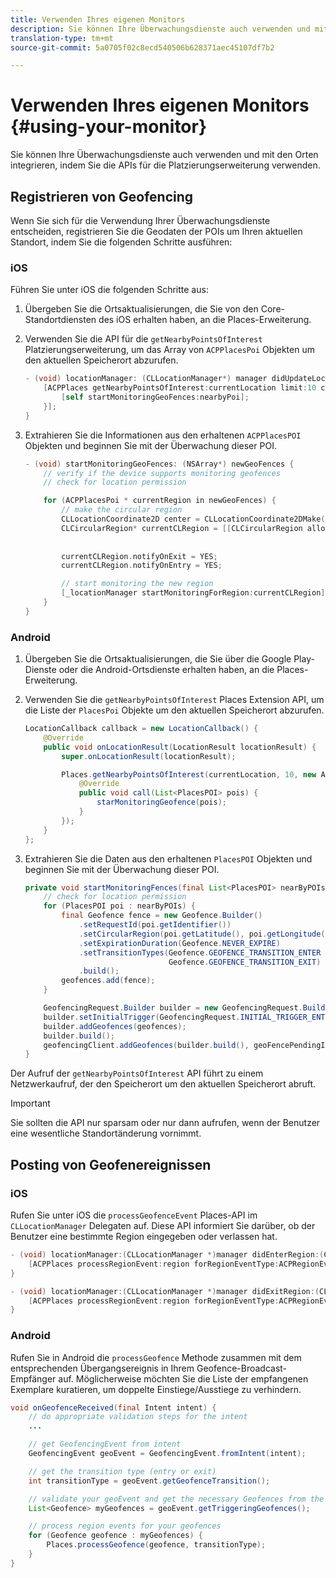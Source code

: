 ```yaml
---
title: Verwenden Ihres eigenen Monitors
description: Sie können Ihre Überwachungsdienste auch verwenden und mit den Orten integrieren, indem Sie die APIs für die Platzierungserweiterung verwenden.
translation-type: tm+mt
source-git-commit: 5a0705f02c8ecd540506b628371aec45107df7b2

---
```



# Verwenden Ihres eigenen Monitors {#using-your-monitor}

Sie können Ihre Überwachungsdienste auch verwenden und mit den Orten integrieren, indem Sie die APIs für die Platzierungserweiterung verwenden.

## Registrieren von Geofencing

Wenn Sie sich für die Verwendung Ihrer Überwachungsdienste entscheiden, registrieren Sie die Geodaten der POIs um Ihren aktuellen Standort, indem Sie die folgenden Schritte ausführen:

### iOS

Führen Sie unter iOS die folgenden Schritte aus:

1. Übergeben Sie die Ortsaktualisierungen, die Sie von den Core-Standortdiensten des iOS erhalten haben, an die Places-Erweiterung.

1. Verwenden Sie die API für die `getNearbyPointsOfInterest` Platzierungserweiterung, um das Array von `ACPPlacesPoi` Objekten um den aktuellen Speicherort abzurufen.

   ```objective-c
   - (void) locationManager: (CLLocationManager*) manager didUpdateLocations: (NSArray<CLLocation*>*) locations {
       [ACPPlaces getNearbyPointsOfInterest:currentLocation limit:10 callback: ^ (NSArray<ACPPlacesPoi*>* _Nullable nearbyPoi) {
           [self startMonitoringGeoFences:nearbyPoi];
       }];
   }
   ```

1. Extrahieren Sie die Informationen aus den erhaltenen `ACPPlacesPOI` Objekten und beginnen Sie mit der Überwachung dieser POI.

   ```objective-c
   - (void) startMonitoringGeoFences: (NSArray*) newGeoFences {
       // verify if the device supports monitoring geofences
       // check for location permission
   
       for (ACPPlacesPoi * currentRegion in newGeoFences) {
           // make the circular region
           CLLocationCoordinate2D center = CLLocationCoordinate2DMake(currentRegion.latitude, currentRegion.longitude);
           CLCircularRegion* currentCLRegion = [[CLCircularRegion alloc] initWithCenter:center
                                                                                 radius:currentRegion.radius
                                                                             identifier:currentRegion.identifier];
           currentCLRegion.notifyOnExit = YES;
           currentCLRegion.notifyOnEntry = YES;
   
           // start monitoring the new region
           [_locationManager startMonitoringForRegion:currentCLRegion];
       }
   }
   ```

### Android

1. Übergeben Sie die Ortsaktualisierungen, die Sie über die Google Play-Dienste oder die Android-Ortsdienste erhalten haben, an die Places-Erweiterung.

1. Verwenden Sie die `getNearbyPointsOfInterest` Places Extension API, um die Liste der `PlacesPoi` Objekte um den aktuellen Speicherort abzurufen.

   ```java
   LocationCallback callback = new LocationCallback() {
       @Override
       public void onLocationResult(LocationResult locationResult) {
           super.onLocationResult(locationResult);
   
           Places.getNearbyPointsOfInterest(currentLocation, 10, new AdobeCallback<List<PlacesPOI>>() {
               @Override
               public void call(List<PlacesPOI> pois) {
                   starMonitoringGeofence(pois);
               }
           });
       }
   };
   ```

1. Extrahieren Sie die Daten aus den erhaltenen `PlacesPOI` Objekten und beginnen Sie mit der Überwachung dieser POI.

   ```java
   private void startMonitoringFences(final List<PlacesPOI> nearByPOIs) {
       // check for location permission
       for (PlacesPOI poi : nearByPOIs) {
           final Geofence fence = new Geofence.Builder()
               .setRequestId(poi.getIdentifier())
               .setCircularRegion(poi.getLatitude(), poi.getLongitude(), poi.getRadius())
               .setExpirationDuration(Geofence.NEVER_EXPIRE)
               .setTransitionTypes(Geofence.GEOFENCE_TRANSITION_ENTER |
                                   Geofence.GEOFENCE_TRANSITION_EXIT)
               .build();
           geofences.add(fence);
       }
   
       GeofencingRequest.Builder builder = new GeofencingRequest.Builder();
       builder.setInitialTrigger(GeofencingRequest.INITIAL_TRIGGER_ENTER);
       builder.addGeofences(geofences);
       builder.build();
       geofencingClient.addGeofences(builder.build(), geoFencePendingIntent)
   }
   ```


Der Aufruf der `getNearbyPointsOfInterest` API führt zu einem Netzwerkaufruf, der den Speicherort um den aktuellen Speicherort abruft.

>[!IMPORTANT]
>
>Sie sollten die API nur sparsam oder nur dann aufrufen, wenn der Benutzer eine wesentliche Standortänderung vornimmt.

## Posting von Geofenereignissen

### iOS

Rufen Sie unter iOS die `processGeofenceEvent` Places-API im `CLLocationManager` Delegaten auf. Diese API informiert Sie darüber, ob der Benutzer eine bestimmte Region eingegeben oder verlassen hat.

```objective-c
- (void) locationManager:(CLLocationManager *)manager didEnterRegion:(CLRegion *)region {
    [ACPPlaces processRegionEvent:region forRegionEventType:ACPRegionEventTypeEntry];
}

- (void) locationManager:(CLLocationManager *)manager didExitRegion:(CLRegion *)region {
    [ACPPlaces processRegionEvent:region forRegionEventType:ACPRegionEventTypeExit];
}
```

### Android

Rufen Sie in Android die `processGeofence` Methode zusammen mit dem entsprechenden Übergangsereignis in Ihrem Geofence-Broadcast-Empfänger auf. Möglicherweise möchten Sie die Liste der empfangenen Exemplare kuratieren, um doppelte Einstiege/Ausstiege zu verhindern.

```java
void onGeofenceReceived(final Intent intent) {
    // do appropriate validation steps for the intent
    ...

    // get GeofencingEvent from intent
    GeofencingEvent geoEvent = GeofencingEvent.fromIntent(intent);

    // get the transition type (entry or exit)
    int transitionType = geoEvent.getGeofenceTransition();

    // validate your geoEvent and get the necessary Geofences from the list
    List<Geofence> myGeofences = geoEvent.getTriggeringGeofences();

    // process region events for your geofences
    for (Geofence geofence : myGeofences) {
        Places.processGeofence(geofence, transitionType);
    }
}
```
